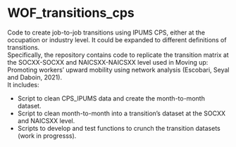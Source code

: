 # WOF_transitions_cps
Code to create job-to-job transitions using IPUMS CPS, either at the occupation or industry level. It could be expanded to different definitions of transitions.    
Specifically, the repository contains code to replicate the transition matrix at the SOCXX-SOCXX and NAICSXX-NAICSXX level used in Moving up: Promoting workers’ upward mobility using network analysis (Escobari, Seyal and Daboin, 2021).    
It includes:
- Script to clean CPS_IPUMS data and create the month-to-month dataset.
- Script to clean month-to-month into a transition’s dataset at the SOCXX and NAICSXX level.
- Scripts to develop and test functions to crunch the transition datasets (work in progresss).
